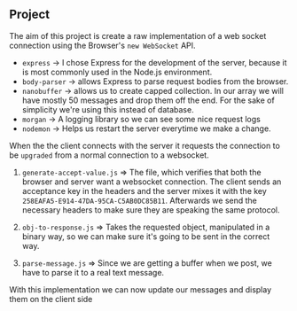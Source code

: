 ## Project

The aim of this project is create a raw implementation of a web socket connection using the Browser's `new WebSocket` API.

- `express` -> I chose Express for the development of the server, because it is most commonly used in the Node.js environment.
- `body-parser` -> allows Express to parse request bodies from the browser.
- `nanobuffer` -> allows us to create capped collection. In our array we will have mostly 50 messages and drop them off the end. For the sake of simplicity we're using this instead of database.
- `morgan` -> A logging library so we can see some nice request logs
- `nodemon` -> Helps us restart the server everytime we make a change.

When the the client connects with the server it requests the connection to be `upgraded` from a normal connection to a websocket.

1. `generate-accept-value.js` => The file, which verifies that both the browser and server want a websocket connection. The client sends an acceptance key in the headers and the server mixes it with the key `258EAFA5-E914-47DA-95CA-C5AB0DC85B11`. Afterwards we send the necessary headers to make sure they are speaking the same protocol.

2. `obj-to-response.js` => Takes the requested object, manipulated in a binary way, so we can make sure it's going to be sent in the correct way.

3. `parse-message.js` => Since we are getting a buffer when we post, we have to parse it to a real text message.

With this implementation we can now update our messages and display them on the client side
